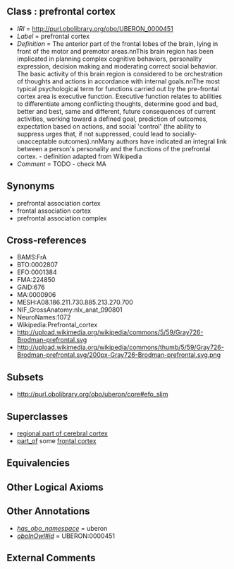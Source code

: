 
## Class : prefrontal cortex

 * *IRI* = http://purl.obolibrary.org/obo/UBERON_0000451
 * *Label* = prefrontal cortex
 * *Definition* = The anterior part of the frontal lobes of the brain, lying in front of the motor and premotor areas.nnThis brain region has been implicated in planning complex cognitive behaviors, personality expression, decision making and moderating correct social behavior. The basic activity of this brain region is considered to be orchestration of thoughts and actions in accordance with internal goals.nnThe most typical psychological term for functions carried out by the pre-frontal cortex area is executive function. Executive function relates to abilities to differentiate among conflicting thoughts, determine good and bad, better and best, same and different, future consequences of current activities, working toward a defined goal, prediction of outcomes, expectation based on actions, and social 'control' (the ability to suppress urges that, if not suppressed, could lead to socially-unacceptable outcomes).nnMany authors have indicated an integral link between a person's personality and the functions of the prefrontal cortex. - definition adapted from Wikipedia
 * *Comment* = TODO - check MA

## Synonyms

 * prefrontal association cortex
 * frontal association cortex
 * prefrontal association complex

## Cross-references

 * BAMS:FrA
 * BTO:0002807
 * EFO:0001384
 * FMA:224850
 * GAID:676
 * MA:0000906
 * MESH:A08.186.211.730.885.213.270.700
 * NIF_GrossAnatomy:nlx_anat_090801
 * NeuroNames:1072
 * Wikipedia:Prefrontal_cortex
 * http://upload.wikimedia.org/wikipedia/commons/5/59/Gray726-Brodman-prefrontal.svg
 * http://upload.wikimedia.org/wikipedia/commons/thumb/5/59/Gray726-Brodman-prefrontal.svg/200px-Gray726-Brodman-prefrontal.svg.png

## Subsets

 * http://purl.obolibrary.org/obo/uberon/core#efo_slim

## Superclasses

 * [regional part of cerebral cortex](../../UBERON/19/UBERON_0002619.md)
 * [part_of](../../BFO/50/BFO_0000050.md) some [frontal cortex](../../UBERON/70/UBERON_0001870.md)

## Equivalencies


## Other Logical Axioms


## Other Annotations

 * *[has_obo_namespace](../../ce/oboInOwl#hasOBONamespace.md)* = uberon
 * *[oboInOwl#id](../../id/oboInOwl#id.md)* = UBERON:0000451

## External Comments

